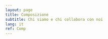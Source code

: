 ```yaml
---
layout: page
title: Composizione
subtitle: Chi siamo e chi collabora con noi
lang: it
ref: Comp
---
```



